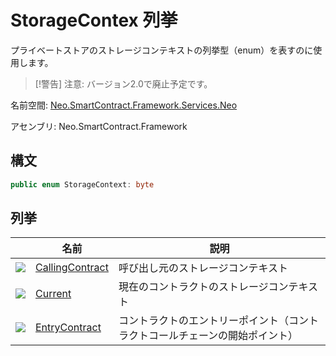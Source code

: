 # StorageContex 列挙

プライベートストアのストレージコンテキストの列挙型（enum）を表すのに使用します。

> [!警告]
> 注意: バージョン2.0で廃止予定です。

名前空間: [Neo.SmartContract.Framework.Services.Neo](../neo.md)

アセンブリ: Neo.SmartContract.Framework

## 構文

```c#
public enum StorageContext: byte
```

## 列挙

| | 名前 | 説明 |
| ---------------------------------------- | ---------------------------------------- | ---------------------- |
| ![](https://i-msdn.sec.s-msft.com/dynimg/IC134134.jpeg) | [CallingContract](StorageContex/CallingContract.md) | 呼び出し元のストレージコンテキスト |
| ![](https://i-msdn.sec.s-msft.com/dynimg/IC134134.jpeg) | [Current](StorageContex/Current.md) | 現在のコントラクトのストレージコンテキスト |
| ![](https://i-msdn.sec.s-msft.com/dynimg/IC134134.jpeg) | [EntryContract](StorageContex/EntryContract.md) | コントラクトのエントリーポイント（コントラクトコールチェーンの開始ポイント） |
